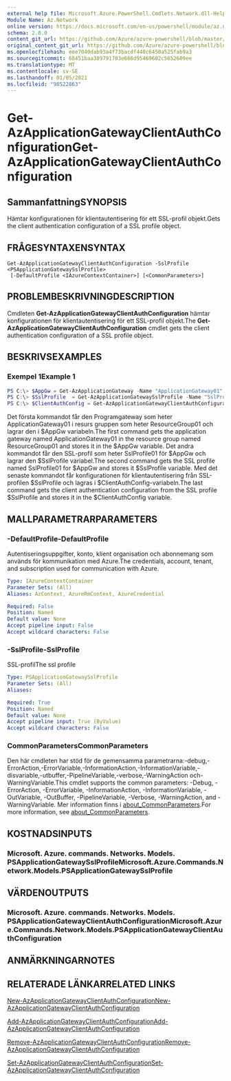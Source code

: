 ```yaml
---
external help file: Microsoft.Azure.PowerShell.Cmdlets.Network.dll-Help.xml
Module Name: Az.Network
online version: https://docs.microsoft.com/en-us/powershell/module/az.network/get-azapplicationgatewayclientauthconfiguration
schema: 2.0.0
content_git_url: https://github.com/Azure/azure-powershell/blob/master/src/Network/Network/help/Get-AzApplicationGatewayClientAuthConfiguration.md
original_content_git_url: https://github.com/Azure/azure-powershell/blob/master/src/Network/Network/help/Get-AzApplicationGatewayClientAuthConfiguration.md
ms.openlocfilehash: eee7040dab93a4f73bacdf440c6450a525fab9a3
ms.sourcegitcommit: 68451baa389791703e666d95469602c5652609ee
ms.translationtype: MT
ms.contentlocale: sv-SE
ms.lasthandoff: 01/05/2021
ms.locfileid: "98522863"
---
```

# <span data-ttu-id="83888-101">Get-AzApplicationGatewayClientAuthConfiguration</span><span class="sxs-lookup"><span data-stu-id="83888-101">Get-AzApplicationGatewayClientAuthConfiguration</span></span>

## <span data-ttu-id="83888-102">Sammanfattning</span><span class="sxs-lookup"><span data-stu-id="83888-102">SYNOPSIS</span></span>
<span data-ttu-id="83888-103">Hämtar konfigurationen för klientautentisering för ett SSL-profil objekt.</span><span class="sxs-lookup"><span data-stu-id="83888-103">Gets the client authentication configuration of a SSL profile object.</span></span>

## <span data-ttu-id="83888-104">FRÅGESYNTAXEN</span><span class="sxs-lookup"><span data-stu-id="83888-104">SYNTAX</span></span>

```
Get-AzApplicationGatewayClientAuthConfiguration -SslProfile <PSApplicationGatewaySslProfile>
 [-DefaultProfile <IAzureContextContainer>] [<CommonParameters>]
```

## <span data-ttu-id="83888-105">PROBLEMBESKRIVNING</span><span class="sxs-lookup"><span data-stu-id="83888-105">DESCRIPTION</span></span>
<span data-ttu-id="83888-106">Cmdleten **Get-AzApplicationGatewayClientAuthConfiguration** hämtar konfigurationen för klientautentisering för ett SSL-profil objekt.</span><span class="sxs-lookup"><span data-stu-id="83888-106">The **Get-AzApplicationGatewayClientAuthConfiguration** cmdlet gets the client authentication configuration of a SSL profile object.</span></span>

## <span data-ttu-id="83888-107">BESKRIVS</span><span class="sxs-lookup"><span data-stu-id="83888-107">EXAMPLES</span></span>

### <span data-ttu-id="83888-108">Exempel 1</span><span class="sxs-lookup"><span data-stu-id="83888-108">Example 1</span></span>
```powershell
PS C:\> $AppGw = Get-AzApplicationGateway -Name "ApplicationGateway01" -ResourceGroupName "ResourceGroup01"
PS C:\> $SslProfile  = Get-AzApplicationGatewaySslProfile -Name "SslProfile01" -ApplicationGateway $AppGw
PS C:\> $ClientAuthConfig = Get-AzApplicationGatewayClientAuthConfiguration -SslProfile $SslProfile
```

<span data-ttu-id="83888-109">Det första kommandot får den Programgateway som heter ApplicationGateway01 i resurs gruppen som heter ResourceGroup01 och lagrar den i $AppGw variabeln.</span><span class="sxs-lookup"><span data-stu-id="83888-109">The first command gets the application gateway named ApplicationGateway01 in the resource group named ResourceGroup01 and stores it in the $AppGw variable.</span></span> <span data-ttu-id="83888-110">Det andra kommandot får den SSL-profil som heter SslProfile01 för $AppGw och lagrar den $SslProfile variabel.</span><span class="sxs-lookup"><span data-stu-id="83888-110">The second command gets the SSL profile named SslProfile01 for $AppGw and stores it $SslProfile variable.</span></span> <span data-ttu-id="83888-111">Med det senaste kommandot får konfigurationen för klientautentisering från SSL-profilen $SslProfile och lagras i $ClientAuthConfig-variabeln.</span><span class="sxs-lookup"><span data-stu-id="83888-111">The last command gets the client authentication configuration from the SSL profile $SslProfile and stores it in the $ClientAuthConfig variable.</span></span>

## <span data-ttu-id="83888-112">MALLPARAMETRAR</span><span class="sxs-lookup"><span data-stu-id="83888-112">PARAMETERS</span></span>

### <span data-ttu-id="83888-113">-DefaultProfile</span><span class="sxs-lookup"><span data-stu-id="83888-113">-DefaultProfile</span></span>
<span data-ttu-id="83888-114">Autentiseringsuppgifter, konto, klient organisation och abonnemang som används för kommunikation med Azure.</span><span class="sxs-lookup"><span data-stu-id="83888-114">The credentials, account, tenant, and subscription used for communication with Azure.</span></span>

```yaml
Type: IAzureContextContainer
Parameter Sets: (All)
Aliases: AzContext, AzureRmContext, AzureCredential

Required: False
Position: Named
Default value: None
Accept pipeline input: False
Accept wildcard characters: False
```

### <span data-ttu-id="83888-115">-SslProfile</span><span class="sxs-lookup"><span data-stu-id="83888-115">-SslProfile</span></span>
<span data-ttu-id="83888-116">SSL-profil</span><span class="sxs-lookup"><span data-stu-id="83888-116">The ssl profile</span></span>

```yaml
Type: PSApplicationGatewaySslProfile
Parameter Sets: (All)
Aliases:

Required: True
Position: Named
Default value: None
Accept pipeline input: True (ByValue)
Accept wildcard characters: False
```

### <span data-ttu-id="83888-117">CommonParameters</span><span class="sxs-lookup"><span data-stu-id="83888-117">CommonParameters</span></span>
<span data-ttu-id="83888-118">Den här cmdleten har stöd för de gemensamma parametrarna:-debug,-ErrorAction,-ErrorVariable,-InformationAction,-InformationVariable,-disvariable,-utbuffer,-PipelineVariable,-verbose,-WarningAction och-WarningVariable.</span><span class="sxs-lookup"><span data-stu-id="83888-118">This cmdlet supports the common parameters: -Debug, -ErrorAction, -ErrorVariable, -InformationAction, -InformationVariable, -OutVariable, -OutBuffer, -PipelineVariable, -Verbose, -WarningAction, and -WarningVariable.</span></span> <span data-ttu-id="83888-119">Mer information finns i [about_CommonParameters](http://go.microsoft.com/fwlink/?LinkID=113216).</span><span class="sxs-lookup"><span data-stu-id="83888-119">For more information, see [about_CommonParameters](http://go.microsoft.com/fwlink/?LinkID=113216).</span></span>

## <span data-ttu-id="83888-120">KOSTNADS</span><span class="sxs-lookup"><span data-stu-id="83888-120">INPUTS</span></span>

### <span data-ttu-id="83888-121">Microsoft. Azure. commands. Networks. Models. PSApplicationGatewaySslProfile</span><span class="sxs-lookup"><span data-stu-id="83888-121">Microsoft.Azure.Commands.Network.Models.PSApplicationGatewaySslProfile</span></span>

## <span data-ttu-id="83888-122">VÄRDEN</span><span class="sxs-lookup"><span data-stu-id="83888-122">OUTPUTS</span></span>

### <span data-ttu-id="83888-123">Microsoft. Azure. commands. Networks. Models. PSApplicationGatewayClientAuthConfiguration</span><span class="sxs-lookup"><span data-stu-id="83888-123">Microsoft.Azure.Commands.Network.Models.PSApplicationGatewayClientAuthConfiguration</span></span>

## <span data-ttu-id="83888-124">ANMÄRKNINGAR</span><span class="sxs-lookup"><span data-stu-id="83888-124">NOTES</span></span>

## <span data-ttu-id="83888-125">RELATERADE LÄNKAR</span><span class="sxs-lookup"><span data-stu-id="83888-125">RELATED LINKS</span></span>

[<span data-ttu-id="83888-126">New-AzApplicationGatewayClientAuthConfiguration</span><span class="sxs-lookup"><span data-stu-id="83888-126">New-AzApplicationGatewayClientAuthConfiguration</span></span>](./New-AzApplicationGatewayClientAuthConfiguration.md)

[<span data-ttu-id="83888-127">Add-AzApplicationGatewayClientAuthConfiguration</span><span class="sxs-lookup"><span data-stu-id="83888-127">Add-AzApplicationGatewayClientAuthConfiguration</span></span>](./Add-AzApplicationGatewayClientAuthConfiguration.md)

[<span data-ttu-id="83888-128">Remove-AzApplicationGatewayClientAuthConfiguration</span><span class="sxs-lookup"><span data-stu-id="83888-128">Remove-AzApplicationGatewayClientAuthConfiguration</span></span>](./Remove-AzApplicationGatewayClientAuthConfiguration.md)

[<span data-ttu-id="83888-129">Set-AzApplicationGatewayClientAuthConfiguration</span><span class="sxs-lookup"><span data-stu-id="83888-129">Set-AzApplicationGatewayClientAuthConfiguration</span></span>](./Set-AzApplicationGatewayClientAuthConfiguration.md)